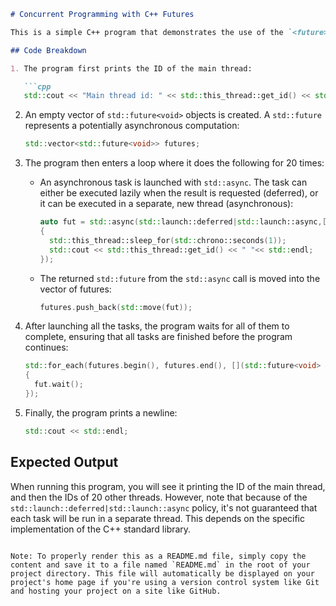 ```markdown
# Concurrent Programming with C++ Futures

This is a simple C++ program that demonstrates the use of the `<future>` library to create asynchronous tasks, which is an example of concurrent programming.

## Code Breakdown

1. The program first prints the ID of the main thread:

   ```cpp
   std::cout << "Main thread id: " << std::this_thread::get_id() << std::endl;
   ```

2. An empty vector of `std::future<void>` objects is created. A `std::future` represents a potentially asynchronous computation:

   ```cpp
   std::vector<std::future<void>> futures;
   ```

3. The program then enters a loop where it does the following for 20 times:

   - An asynchronous task is launched with `std::async`. The task can either be executed lazily when the result is requested (deferred), or it can be executed in a separate, new thread (asynchronous):

     ```cpp
     auto fut = std::async(std::launch::deferred|std::launch::async,[]
     {
       std::this_thread::sleep_for(std::chrono::seconds(1));
       std::cout << std::this_thread::get_id() << " "<< std::endl;
     });
     ```

   - The returned `std::future` from the `std::async` call is moved into the vector of futures:

     ```cpp
     futures.push_back(std::move(fut));
     ```

4. After launching all the tasks, the program waits for all of them to complete, ensuring that all tasks are finished before the program continues:

   ```cpp
   std::for_each(futures.begin(), futures.end(), [](std::future<void> & fut)
   {
     fut.wait();
   });
   ```

5. Finally, the program prints a newline:

   ```cpp
   std::cout << std::endl;
   ```

## Expected Output

When running this program, you will see it printing the ID of the main thread, and then the IDs of 20 other threads. However, note that because of the `std::launch::deferred|std::launch::async` policy, it's not guaranteed that each task will be run in a separate thread. This depends on the specific implementation of the C++ standard library.
```

Note: To properly render this as a README.md file, simply copy the content and save it to a file named `README.md` in the root of your project directory. This file will automatically be displayed on your project's home page if you're using a version control system like Git and hosting your project on a site like GitHub.
